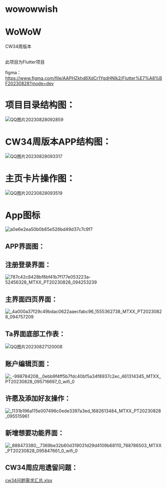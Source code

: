 # wowowwish

# WoWoW

CW34周版本

## 

此项目为Flutter项目

figma：https://www.figma.com/file/AAPHZkhd6XdCr1YgdHNlk2/Flutter%E7%A8%BF20230828?mode=dev

# 项目目录结构图：
![QQ图片20230828092859](https://github.com/Programmer322/wowow/assets/107043802/e7e08d07-dd9d-4907-8d13-b9efcb363d22)


# CW34周版本APP结构图：
![QQ图片20230828093317](https://github.com/Programmer322/wowow/assets/107043802/2c8d599e-ff8d-4766-a96a-2178c4666f7f)

# 主页卡片操作图：
![QQ图片20230828093519](https://github.com/Programmer322/wowow/assets/107043802/e2b77f75-7de7-4d85-b033-0c6b367bdd48)
# App图标
![a0e6e2ea50b0b65e526bd49d37c7c9f7](https://github.com/Programmer322/wowow/assets/107043802/6b4ba35d-a902-4466-9a00-6e37a20efaf9)

## APP界面图：

###
## 注册登录界面：
![_787c42c8428bf8bf41b7f177e053223a_-52456328_MTXX_PT20230828_094253239](https://github.com/Programmer322/wowow/assets/107043802/775a9cc2-13dc-4ee8-9de1-8f926e034e1b)


## 主界面四页界面：
![_4a000a37f29c49bdac0622aaecfabc96_1555362738_MTXX_PT20230828_094757209](https://github.com/Programmer322/wowow/assets/107043802/776109ec-ce1f-4eca-8340-98e9cc316cae)

## Ta界面底部工作表：
![QQ图片20230827120008](https://github.com/Programmer322/wowow/assets/107043802/8c977e23-e8be-48d7-8397-9cd3e019c015)


## 账户编辑页面：
![_-998784208__0ebb9f4ff5b7fdc40bf5a34f8937c2ec_461314345_MTXX_PT20230828_095716697_0_wifi_0](https://github.com/Programmer322/wowow/assets/107043802/cdd21740-9f1d-4340-b506-f7803438b3c0)

## 许愿及添加好友操作：
![_1131b196a115e007496c0ede3397a3ed_1682613484_MTXX_PT20230828_095515961](https://github.com/Programmer322/wowow/assets/107043802/937d4526-d2fa-4531-b001-f8301c418a6d)

## 新增想要功能界面：
![_888473380__7369be32b60d319031d29d4109b68110_788786503_MTXX_PT20230828_095847661_0_wifi_0](https://github.com/Programmer322/wowow/assets/107043802/4fd8ac00-615b-42f3-a66d-fd0d795f752d)

## CW34周应用遗留问题：
[cw34问题需求汇总.xlsx](https://github.com/Programmer322/wowow/files/12449560/cw34.xlsx)

